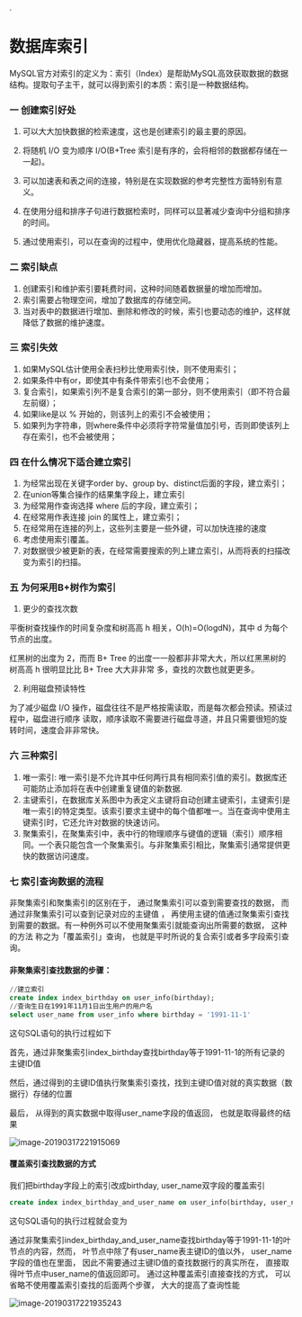 .

# 数据库索引

MySQL官方对索引的定义为：索引（Index）是帮助MySQL高效获取数据的数据结构。提取句子主干，就可以得到索引的本质：索引是一种数据结构。

### 一 创建索引好处

1. 可以大大加快数据的检索速度，这也是创建索引的最主要的原因。

2. 将随机 I/O 变为顺序 I/O(B+Tree 索引是有序的，会将相邻的数据都存储在⼀一起)。

3. 可以加速表和表之间的连接，特别是在实现数据的参考完整性方面特别有意义。

4. 在使用分组和排序子句进行数据检索时，同样可以显著减少查询中分组和排序的时间。

5. 通过使用索引，可以在查询的过程中，使用优化隐藏器，提高系统的性能。


### 二 索引缺点

1. 创建索引和维护索引要耗费时间，这种时间随着数据量的增加而增加。
2. 索引需要占物理空间，增加了数据库的存储空间。
3. 当对表中的数据进行增加、删除和修改的时候，索引也要动态的维护，这样就降低了数据的维护速度。

### 三 索引失效

1. 如果MySQL估计使用全表扫秒比使用索引快，则不使用索引；
2. 如果条件中有or，即使其中有条件带索引也不会使用；
3. 复合索引，如果索引列不是复合索引的第一部分，则不使用索引（即不符合最左前缀）；
4. 如果like是以 % 开始的，则该列上的索引不会被使用；
5. 如果列为字符串，则where条件中必须将字符常量值加引号，否则即使该列上存在索引，也不会被使用；

### 四 在什么情况下适合建立索引

1. 为经常出现在关键字order by、group by、distinct后面的字段，建立索引；
2. 在union等集合操作的结果集字段上，建立索引
3. 为经常用作查询选择 where 后的字段，建立索引；
4. 在经常用作表连接 join 的属性上，建立索引；
5. 在经常用在连接的列上，这些列主要是一些外键，可以加快连接的速度
6. 考虑使用索引覆盖。
7. 对数据很少被更新的表，在经常需要搜索的列上建立索引，从而将表的扫描改变为索引的扫描。

### 五 为何采用B+树作为索引

1. 更少的查找次数 


平衡树查找操作的时间复杂度和树⾼高 h 相关，O(h)=O(logdN)，其中 d 为每个节点的出度。 

红⿊树的出度为 2，⽽而 B+ Tree 的出度⼀一般都⾮非常⼤大，所以红⿊黑树的树⾼高 h 很明显⽐比 B+ Tree ⼤大⾮非常 多，查找的次数也就更更多。 

2. 利用磁盘预读特性 

为了减少磁盘 I/O 操作，磁盘往往不是严格按需读取，⽽是每次都会预读。预读过程中，磁盘进行顺序 读取，顺序读取不需要进行磁盘寻道，并且只需要很短的旋转时间，速度会⾮非常快。 

### 六 三种索引

1. 唯一索引: 唯一索引是不允许其中任何两行具有相同索引值的索引。数据库还可能防止添加将在表中创建重复键值的新数据.
2. 主键索引，在数据库关系图中为表定义主键将自动创建主键索引，主键索引是唯一索引的特定类型。该索引要求主键中的每个值都唯一。当在查询中使用主键索引时，它还允许对数据的快速访问。
3. 聚集索引，在聚集索引中，表中行的物理顺序与键值的逻辑（索引）顺序相同。一个表只能包含一个聚集索引。与非聚集索引相比，聚集索引通常提供更快的数据访问速度。

### 七  索引查询数据的流程

非聚集索引和聚集索引的区别在于， 通过聚集索引可以查到需要查找的数据， 而通过非聚集索引可以查到记录对应的主键值 ， 再使用主键的值通过聚集索引查找到需要的数据。有一种例外可以不使用聚集索引就能查询出所需要的数据， 这种的方法 称之为「覆盖索引」查询， 也就是平时所说的复合索引或者多字段索引查询。

#### 非聚集索引查找数据的步骤：

```sql
//建立索引
create index index_birthday on user_info(birthday);
//查询生日在1991年11月1日出生用户的用户名
select user_name from user_info where birthday = '1991-11-1'
```

这句SQL语句的执行过程如下

首先，通过非聚集索引index_birthday查找birthday等于1991-11-1的所有记录的主键ID值

然后，通过得到的主键ID值执行聚集索引查找，找到主键ID值对就的真实数据（数据行）存储的位置

最后， 从得到的真实数据中取得user_name字段的值返回， 也就是取得最终的结果

![image-20190317221915069](https://ws2.sinaimg.cn/large/006tKfTcgy1g165ktk59yj30xi0oagz5.jpg)

#### 覆盖索引查找数据的方式

我们把birthday字段上的索引改成birthday, user_name双字段的覆盖索引

```sql
create index index_birthday_and_user_name on user_info(birthday, user_name);
```

这句SQL语句的执行过程就会变为

通过非聚集索引index_birthday_and_user_name查找birthday等于1991-11-1的叶节点的内容，然而， 叶节点中除了有user_name表主键ID的值以外， user_name字段的值也在里面， 因此不需要通过主键ID值的查找数据行的真实所在， 直接取得叶节点中user_name的值返回即可。 通过这种覆盖索引直接查找的方式， 可以省略不使用覆盖索引查找的后面两个步骤， 大大的提高了查询性能

![image-20190317221935243](https://ws4.sinaimg.cn/large/006tKfTcgy1g165l4hzvjj30w80m0qf4.jpg)

